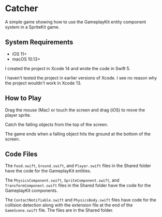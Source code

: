 # Catcher

A simple game showing how to use the GameplayKit entity component system in a SpriteKit game.

## System Requirements

* iOS 11+
* macOS 10.13+

I created the project in Xcode 14 and wrote the code in Swift 5.

I haven't tested the project in earlier versions of Xcode. I see no reason why the project wouldn't work in Xcode 13.

## How to Play

Drag the mouse (Mac) or touch the screen and drag (iOS) to move the player sprite.

Catch the falling objects from the top of the screen.

The game ends when a falling object hits the ground at the bottom of the screen.

## Code Files

The `Food.swift`, `Ground.swift`, and `Player.swift` files in the Shared folder have the code for the GameplayKit entities.

The `PhysicsComponent.swift`, `SpriteComponent.swift`, and `TransformComponent.swift` files in the Shared folder have the code for the GameplayKit components.

The `ContactNotifiable.swift` and `PhysicsBody.swift` files have code for the collision detection along with the extension file at the end of the `GameScene.swift` file. The files are in the Shared folder.
